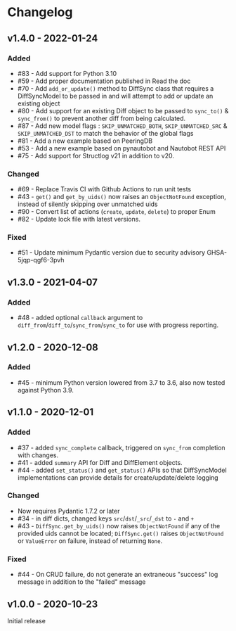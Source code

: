 # Changelog

## v1.4.0 - 2022-01-24

### Added

- #83 - Add support for Python 3.10
- #59 - Add proper documentation published in Read the doc
- #70 - Add `add_or_update()` method to DiffSync class that requires a DiffSyncModel to be passed in and will attempt to add or update an existing object
- #80 - Add support for an existing Diff object to be passed to `sync_to()` & `sync_from()` to prevent another diff from being calculated.
- #87 - Add new model flags : `SKIP_UNMATCHED_BOTH`, `SKIP_UNMATCHED_SRC` & `SKIP_UNMATCHED_DST` to match the behavior of the global flags
- #81 - Add a new example based on PeeringDB
- #53 - Add a new example based on pynautobot and Nautobot REST API
- #75 - Add support for Structlog v21 in addition to v20.

### Changed

- #69 - Replace Travis CI with Github Actions to run unit tests
- #43 - `get()` and `get_by_uids()` now raises an `ObjectNotFound` exception, instead of silently skipping over unmatched uids
- #90 - Convert list of actions (`create`, `update`, `delete`) to proper Enum
- #82 - Update lock file with latest versions.

### Fixed

- #51 - Update minimum Pydantic version due to security advisory GHSA-5jqp-qgf6-3pvh

## v1.3.0 - 2021-04-07

### Added

- #48 - added optional `callback` argument to `diff_from`/`diff_to`/`sync_from`/`sync_to` for use with progress reporting.

## v1.2.0 - 2020-12-08

### Added

- #45 - minimum Python version lowered from 3.7 to 3.6, also now tested against Python 3.9.

## v1.1.0 - 2020-12-01

### Added

- #37 - added `sync_complete` callback, triggered on `sync_from` completion with changes.
- #41 - added `summary` API for Diff and DiffElement objects.
- #44 - added `set_status()` and `get_status()` APIs so that DiffSyncModel implementations can provide details for create/update/delete logging

### Changed

- Now requires Pydantic 1.7.2 or later
- #34 - in diff dicts, changed keys `src`/`dst`/`_src`/`_dst` to `-` and `+`
- #43 - `DiffSync.get_by_uids()` now raises `ObjectNotFound` if any of the provided uids cannot be located; `DiffSync.get()` raises `ObjectNotFound` or `ValueError` on failure, instead of returning `None`.

### Fixed

- #44 - On CRUD failure, do not generate an extraneous "success" log message in addition to the "failed" message


## v1.0.0 - 2020-10-23

Initial release

